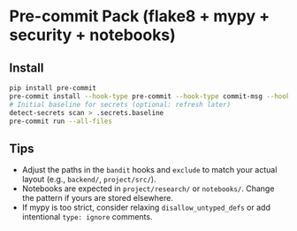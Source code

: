 # Pre-commit Pack (flake8 + mypy + security + notebooks)

## Install
```bash
pip install pre-commit
pre-commit install --hook-type pre-commit --hook-type commit-msg --hook-type pre-push
# Initial baseline for secrets (optional: refresh later)
detect-secrets scan > .secrets.baseline
pre-commit run --all-files
```
## Tips
- Adjust the paths in the `bandit` hooks and `exclude` to match your actual layout (e.g., `backend/`, `project/src/`).
- Notebooks are expected in `project/research/` or `notebooks/`. Change the pattern if yours are stored elsewhere.
- If mypy is too strict, consider relaxing `disallow_untyped_defs` or add intentional `type: ignore` comments.
